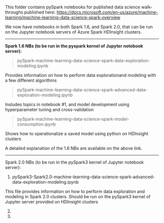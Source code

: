 This folder contains pySpark notebooks for published data science walk-throughs published here: https://docs.microsoft.com/en-us/azure/machine-learning/machine-learning-data-science-spark-overview

We now have notebooks in both Spark 1.6, and Spark 2.0, that can be run on the Jupyter notebook servers of Azure Spark HDInsight clusters.

------------------------------------------------------------------------------------------------------------
<b>Spark 1.6 NBs (to be run in the pyspark kernel of Jupyter notebook server):</b>

> pySpark-machine-learning-data-science-spark-data-exploration-modeling.ipynb

Provides information on how to perform data explorationand modeling with a few different algorithms

> pySpark-machine-learning-data-science-spark-advanced-data-exploration-modeling.ipynb

Insludes topics in notebook #1, and model development using hyperparameter tuning and cross-validation

> pySpark-machine-learning-data-science-spark-model-consumption.ipynb

Shows how to operationalize a saved model using python on HDInsight clusters


A detailed explanation of the 1.6 NBs are available on the above link.

-------------------------------------------------------------------------------------------------------------
Spark 2.0 NBs (to be run in the pySpark3 kernel of Jupyter notebook server):

1. pySpark3-Spark2.0-machine-learning-data-science-spark-advanced-data-exploration-modeling.ipynb

This file provides information on how to perform data exploration and modeling in Spark 2.0 clusters. Should be run on the pySpark3 kernel of Jupyter server provided on HDInsight clusters

2. 

3. 



